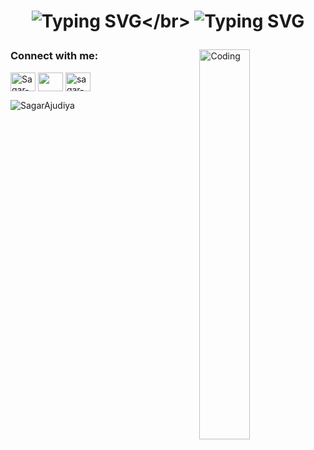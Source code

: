 <h1 align="center"> 

![Typing SVG](https://readme-typing-svg.herokuapp.com?font=Caveat&color=yellow&size=40&center=true&width=500&height=60&lines=Hello%2C+Community..!;)</br>
![Typing SVG](https://readme-typing-svg.herokuapp.com?font=Caveat&color=yellow&size=40&center=true&width=500&height=60&lines=I+am+Sagar+Ajudiya...;) 

</h1>

<img align="right" alt="Coding" width="40%" src="./image/splash.gif">

<h3 align="left">Connect with me:</h3>

<p align="left" >
<a href="https://github.com/SagarAjudiya" target="blank"><img align="center" src="https://cdn-icons-png.flaticon.com/512/733/733553.png" alt="Sagar-Ajudiya" height="30" width="40" /></a>
<a href="https://linkedin.com/in/sagar-ajudiya" target="blank"><img align="center" src="https://cdn-icons-png.flaticon.com/512/3128/3128329.png" height="30" width="40" /></a>
<a href="mailto:sagarajudiya000@gmail.com" target="blank"><img align="center" src="https://cdn-icons-png.flaticon.com/128/5968/5968534.png" alt="sagar-ajudiya" height="30" width="40" /></a>
</p>

<p>
<img align="left" src="https://github-readme-stats.vercel.app/api/top-langs?username=SagarAjudiya&show_icons=true&theme=blueberry&locale=en&layout=compact" alt="SagarAjudiya" 
</p>

